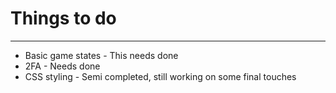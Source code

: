 # Things to do

---

- Basic game states - This needs done
- 2FA - Needs done
- CSS styling - Semi completed, still working on some final touches